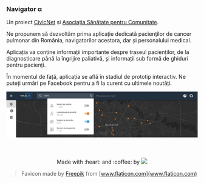 ### Navigator α

Un proiect [CivicNet](https://civicnet.ro/) și [Asociația Sănătate pentru Comunitate](https://www.facebook.com/SanatatepentruComunitate).

Ne propunem să dezvoltăm prima aplicație dedicată pacienților de cancer pulmonar din România, navigatorilor acestora, dar și personalului medical.

Aplicația va conține informații importante despre traseul pacienților, de la diagnosticare până la îngrijire paliativă, și informații sub formă de ghiduri pentru pacienți.

În momentul de față, aplicația se află în stadiul de prototip interactiv. Ne puteți urmări pe Facebook pentru a fi la curent cu ultimele noutăți.

<img src="screenshot.png" />

<div align="center">
	<br>
	<br>
	<br>
  Made with :heart: and :coffee: by
  <img src="https://civicnet.ro/CivicNet_Logo.svg" width="170px"/>
  <br>
</div>

> Favicon made by [Freepik](https://www.flaticon.com/authors/freepik) from [www.flaticon.com](www.flaticon.com)
